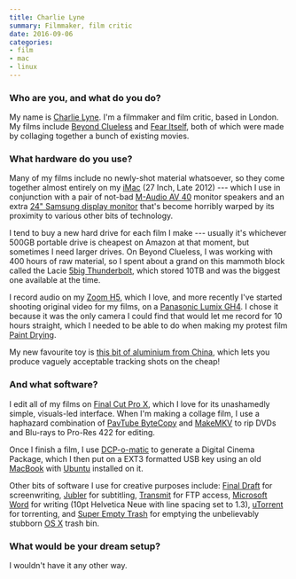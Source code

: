 ```yaml
---
title: Charlie Lyne
summary: Filmmaker, film critic
date: 2016-09-06
categories:
- film
- mac
- linux
---
```


### Who are you, and what do you do?

My name is [Charlie Lyne](http://www.charlielyne.com/ "Charlie's website."). I'm a filmmaker and film critic, based in London. My films include [Beyond Clueless](https://www.youtube.com/watch?v=DEz8pdxslYU "The YouTube trailer for Charlie's movie.") and [Fear Itself](https://www.youtube.com/watch?v=FCLCz9Dh57c "The YouTube trailer for Charlie's movie."), both of which were made by collaging together a bunch of existing movies.

### What hardware do you use?

Many of my films include no newly-shot material whatsoever, so they come together almost entirely on my [iMac][] (27 Inch, Late 2012) --- which I use in conjunction with a pair of not-bad [M-Audio AV 40][studiophile-av-40] monitor speakers and an extra [24" Samsung display monitor][s24b300hl] that's become horribly warped by its proximity to various other bits of technology.

I tend to buy a new hard drive for each film I make --- usually it's whichever 500GB portable drive is cheapest on Amazon at that moment, but sometimes I need larger drives. On Beyond Clueless, I was working with 400 hours of raw material, so I spent about a grand on this mammoth block called the Lacie [5big Thunderbolt][5big-thunderbolt], which stored 10TB and was the biggest one available at the time.

I record audio on my [Zoom H5][h5], which I love, and more recently I've started shooting original video for my films, on a [Panasonic Lumix GH4][lumix-dmc-gh4]. I chose it because it was the only camera I could find that would let me record for 10 hours straight, which I needed to be able to do when making my protest film [Paint Drying](https://www.washingtonpost.com/news/the-intersect/wp/2015/11/19/a-filmmaker-is-trolling-the-british-film-board-with-an-unbelievably-long-movie-of-paint-drying/ "A Washington Post article about Charlie's 10 hour movie of paint drying.").

My new favourite toy is [this bit of aluminium from China][as-klmh12], which lets you produce vaguely acceptable tracking shots on the cheap!

### And what software?

I edit all of my films on [Final Cut Pro X][final-cut-pro-x], which I love for its unashamedly simple, visuals-led interface. When I'm making a collage film, I use a haphazard combination of [PavTube ByteCopy][bytecopy] and [MakeMKV][] to rip DVDs and Blu-rays to Pro-Res 422 for editing.

Once I finish a film, I use [DCP-o-matic][] to generate a Digital Cinema Package, which I then put on a EXT3 formatted USB key using an old [MacBook][] with [Ubuntu][] installed on it.

Other bits of software I use for creative purposes include: [Final Draft][final-draft] for screenwriting, [Jubler][] for subtitling, [Transmit][] for FTP access, [Microsoft Word][word] for writing (10pt Helvetica Neue with line spacing set to 1.3), [uTorrent][] for torrenting, and [Super Empty Trash][super-empty-trash] for emptying the unbelievably stubborn [OS X][macos] trash bin.

### What would be your dream setup?

I wouldn't have it any other way.

[5big-thunderbolt]: http://web.archive.org/web/20160510133841/http://www.amazon.com:80/MODEL-LaCie-Thunderbolt-External-9000378U/dp/B00AX9ZA6W? "A large hard drive bay."
[as-klmh12]: http://web.archive.org/web/20190506103246/http://www.koolertron.com/koolertron-professional-120cm-video-camera-mini-slider-for-dv-dslr-video-camera-canon-p-180.html "A metal slide for tracking a recording."
[bytecopy]: http://www.pavtube.cn/bytecopy/ "A Blu-ray and DVD ripper."
[dcp-o-matic]: https://dcpomatic.com/ "A tool to create a Digital Cinema Package from videos and images."
[final-cut-pro-x]: https://en.wikipedia.org/wiki/Final_Cut_Pro_X "A nonlinear video editor."
[final-draft]: https://www.finaldraft.com/ "Popular screenwriting software."
[h5]: http://web.archive.org/web/20190506092452/https://www.zoom.co.jp/products/handy-recorder/h5-handy-recorder "A digital audio recorder."
[imac]: https://www.apple.com/imac-24/ "An all-in-one computer."
[jubler]: https://www.jubler.org/ "A tool for editing subtitles."
[lumix-dmc-gh4]: http://web.archive.org/web/20230408170730/http://www.amazon.com/Panasonic-DMC-GH4KBODY-16-05MP-Mirrorless-Cinematic/dp/B00I9GYG8O "A 16.05 megapixel digital camera."
[macbook]: https://en.wikipedia.org/wiki/MacBook "A laptop."
[macos]: https://en.wikipedia.org/wiki/MacOS "An operating system for Mac hardware."
[makemkv]: http://web.archive.org/web/20230815134519/https://www.makemkv.com/ "Video conversion software."
[s24b300hl]: http://web.archive.org/web/20190506103249/https://www.samsung.com/uk/support/model/LS24B300HL/EN/ "A 23.6 inch LED screen."
[studiophile-av-40]: http://web.archive.org/web/20180416231355/http://www.m-audio.com:80/products/en_us/StudiophileAV40.html "Desktop speakers."
[super-empty-trash]: https://www.macupdate.com/app/mac/16727/super-empty-trash "A tool for force-emptying the Trash in macOS."
[transmit]: https://panic.com/transmit/ "An FTP/SFTP client for the Mac."
[ubuntu]: https://ubuntu.com/ "A Unix distribution."
[utorrent]: http://web.archive.org/web/20230524080606/https://www.utorrent.com/ "A BitTorrent client."
[word]: https://www.microsoft.com/en-us/microsoft-365/word "A document editor."
